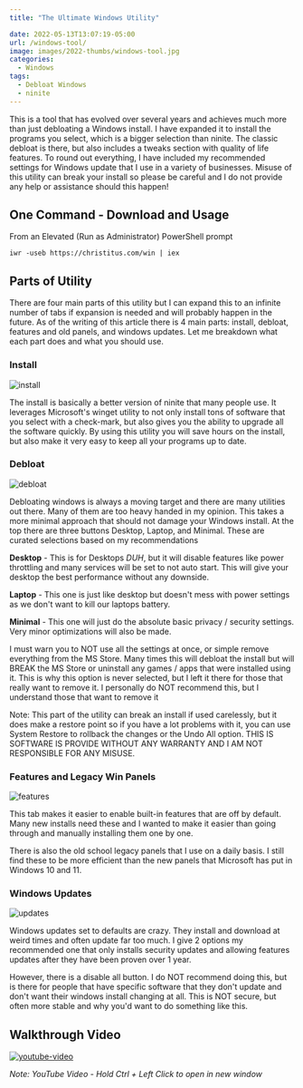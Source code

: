 ```yaml
---
title: "The Ultimate Windows Utility"

date: 2022-05-13T13:07:19-05:00
url: /windows-tool/
image: images/2022-thumbs/windows-tool.jpg
categories:
  - Windows
tags:
  - Debloat Windows
  - ninite
---
```

This is a tool that has evolved over several years and achieves much more than just debloating a Windows install. I have expanded it to install the programs you select, which is a bigger selection than ninite. The classic debloat is there, but also includes a tweaks section with quality of life features. To round out everything, I have included my recommended settings for Windows update that I use in a variety of businesses. Misuse of this utility can break your install so please be careful and I do not provide any help or assistance should this happen! 
<!--more-->

## One Command - Download and Usage

From an Elevated (Run as Administrator) PowerShell prompt

```
iwr -useb https://christitus.com/win | iex
```

## Parts of Utility

There are four main parts of this utility but I can expand this to an infinite number of tabs if expansion is needed and will probably happen in the future. As of the writing of this article there is 4 main parts: install, debloat, features and old panels, and windows updates. Let me breakdown what each part does and what you should use. 

### Install

![install](/images/2022/winutil/screen-install.png)

The install is basically a better version of ninite that many people use. It leverages Microsoft's winget utility to not only install tons of software that you select with a check-mark, but also gives you the ability to upgrade all the software quickly. By using this utility you will save hours on the install, but also make it very easy to keep all your programs up to date. 

### Debloat 

![debloat](/images/2022/winutil/screen-debloat.png)

Debloating windows is always a moving target and there are many utilities out there. Many of them are too heavy handed in my opinion. This takes a more minimal approach that should not damage your Windows install. At the top there are three buttons Desktop, Laptop, and Minimal. These are curated selections based on my recommendations

**Desktop** - This is for Desktops *DUH*, but it will disable features like power throttling and many services will be set to not auto start. This will give your desktop the best performance without any downside. 

**Laptop** - This one is just like desktop but doesn't mess with power settings as we don't want to kill our laptops battery. 

**Minimal** - This one will just do the absolute basic privacy / security settings. Very minor optimizations will also be made. 

I must warn you to NOT use all the settings at once, or simple remove everything from the MS Store. Many times this will debloat the install but will BREAK the MS Store or uninstall any games / apps that were installed using it. This is why this option is never selected, but I left it there for those that really want to remove it. I personally do NOT recommend this, but I understand those that want to remove it

Note: This part of the utility can break an install if used carelessly, but it does make a restore point so if you have a lot problems with it, you can use System Restore to rollback the changes or the Undo All option. THIS IS SOFTWARE IS PROVIDE WITHOUT ANY WARRANTY AND I AM NOT RESPONSIBLE FOR ANY MISUSE. 

### Features and Legacy Win Panels

![features](/images/2022/winutil/screen-features.png)

This tab makes it easier to enable built-in features that are off by default. Many new installs need these and I wanted to make it easier than going through and manually installing them one by one. 

There is also the old school legacy panels that I use on a daily basis. I still find these to be more efficient than the new panels that Microsoft has put in Windows 10 and 11. 

### Windows Updates

![updates](/images/2022/winutil/screen-updates.png)

Windows updates set to defaults are crazy. They install and download at weird times and often update far too much. I give 2 options my recommended one that only installs security updates and allowing features updates after they have been proven over 1 year. 

However, there is a disable all button. I do NOT recommend doing this, but is there for people that have specific software that they don't update and don't want their windows install changing at all. This is NOT secure, but often more stable and why you'd want to do something like this. 

## Walkthrough Video

[![youtube-video](https://img.youtube.com/vi/tPRv-ATUBe4/0.jpg)](https://www.youtube.com/watch?v=tPRv-ATUBe4)

_Note: YouTube Video - Hold Ctrl + Left Click to open in new window_
